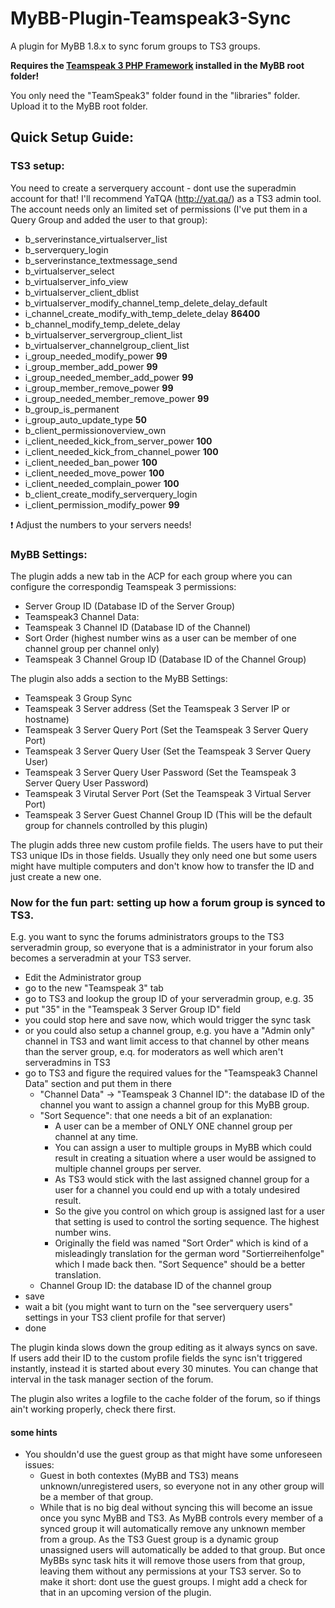 # MyBB-Plugin-Teamspeak3-Sync
A plugin for MyBB 1.8.x to sync forum groups to TS3 groups.

**Requires the [Teamspeak 3 PHP Framework](http://addons.teamspeak.com/directory/addon/integration/TeamSpeak-3-PHP-Framework.html) installed in the MyBB root folder!**

You only need the "TeamSpeak3" folder found in the "libraries" folder. Upload it to the MyBB root folder.

## Quick Setup Guide:

### TS3 setup:

You need to create a serverquery account - dont use the superadmin account for that! I'll recommend YaTQA (http://yat.qa/) as a TS3 admin tool.
The account needs only an limited set of permissions (I've put them in a Query Group and added the user to that group):
* b_serverinstance_virtualserver_list
* b_serverquery_login
* b_serverinstance_textmessage_send
* b_virtualserver_select
* b_virtualserver_info_view
* b_virtualserver_client_dblist
* b_virtualserver_modify_channel_temp_delete_delay_default
* i_channel_create_modify_with_temp_delete_delay **86400**
* b_channel_modify_temp_delete_delay
* b_virtualserver_servergroup_client_list
* b_virtualserver_channelgroup_client_list
* i_group_needed_modify_power **99**
* i_group_member_add_power **99**
* i_group_needed_member_add_power **99**
* i_group_member_remove_power **99**
* i_group_needed_member_remove_power **99**
* b_group_is_permanent
* i_group_auto_update_type **50**
* b_client_permissionoverview_own
* i_client_needed_kick_from_server_power **100**
* i_client_needed_kick_from_channel_power **100**
* i_client_needed_ban_power **100**
* i_client_needed_move_power **100**
* i_client_needed_complain_power **100**
* b_client_create_modify_serverquery_login
* i_client_permission_modify_power **99**

:exclamation: Adjust the numbers to your servers needs!

### MyBB Settings:

The plugin adds a new tab in the ACP for each group where you can configure the correspondig Teamspeak 3 permissions:
* Server Group ID (Database ID of the Server Group)
* Teamspeak3 Channel Data:
 * Teamspeak 3 Channel ID (Database ID of the Channel)
 * Sort Order (highest number wins as a user can be member of one channel group per channel only)
 * Teamspeak 3 Channel Group ID  (Database ID of the Channel Group)
 
The plugin also adds a section to the MyBB Settings:
* Teamspeak 3 Group Sync
 * Teamspeak 3 Server address (Set the Teamspeak 3 Server IP or hostname)
 * Teamspeak 3 Server Query Port (Set the Teamspeak 3 Server Query Port)
 * Teamspeak 3 Server Query User (Set the Teamspeak 3 Server Query User)
 * Teamspeak 3 Server Query User Password (Set the Teamspeak 3 Server Query User Password)
 * Teamspeak 3 Virutal Server Port (Set the Teamspeak 3 Virtual Server Port)
 * Teamspeak 3 Server Guest Channel Group ID (This will be the default group for channels controlled by this plugin)

The plugin adds three new custom profile fields. The users have to put their TS3 unique IDs in those fields. Usually they only need one but some users might have multiple computers and don't know how to transfer the ID and just create a new one.

### Now for the fun part: setting up how a forum group is synced to TS3.

E.g. you want to sync the forums administrators groups to the TS3 serveradmin group, so everyone that is a administrator in your forum also becomes a serveradmin at your TS3 server.
* Edit the Administrator group
* go to the new "Teamspeak 3" tab
* go to TS3 and lookup the group ID of your serveradmin group, e.g. 35
* put "35" in the "Teamspeak 3 Server Group ID" field
* you could stop here and save now, which would trigger the sync task
* or you could also setup a channel group, e.g. you have a "Admin only" channel in TS3 and want limit access to that channel by other means than the server group, e.q. for moderators as well which aren't serveradmins in TS3
* go to TS3 and figure the required values for the "Teamspeak3 Channel Data" section and put them in there
  * "Channel Data" -> "Teamspeak 3 Channel ID": the database ID of the channel you want to assign a channel group for this MyBB group.
  * "Sort Sequence": that one needs a bit of an explanation:
    * A user can be a member of ONLY ONE channel group per channel at any time.
    * You can assign a user to multiple groups in MyBB which could result in creating a situation where a user would be assigned to multiple channel groups per server.
    * As TS3 would stick with the last assigned channel group for a user for a channel you could end up with a totaly undesired result.
    * So the give you control on which group is assigned last for a user that setting is used to control the sorting sequence. The highest number wins.
    * Originally the field was named "Sort Order" which is kind of a misleadingly translation for the german word "Sortierreihenfolge" which I made back then. "Sort Sequence" should be a better translation.
  * Channel Group ID: the database ID of the channel group
* save
* wait a bit (you might want to turn on the "see serverquery users" settings in your TS3 client profile for that server)
* done

The plugin kinda slows down the group editing as it always syncs on save. 
If users add their ID to the custom profile fields the sync isn't triggered instantly, instead it is started about every 30 minutes. You can change that interval in the task manager section of the forum.

The plugin also writes a logfile to the cache folder of the forum, so if things ain't working properly, check there first.

#### some hints

* You shouldn'd use the guest group as that might have some unforeseen issues:
  * Guest in both contextes (MyBB and TS3) means unknown/unregistered users, so everyone not in any other group will be a member of that group.
  * While that is no big deal without syncing this will become an issue once you sync MyBB and TS3. As MyBB controls every member of a synced group it will automatically remove any unknown member from a group. As the TS3 Guest group is a dynamic group unassigned users will automatically be added to that group. But once MyBBs sync task hits it will remove those users from that group, leaving them without any permissions at your TS3 server. So to make it short: dont use the guest groups. I might add a check for that in an upcoming version of the plugin.
